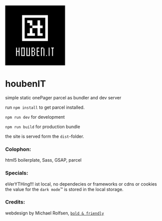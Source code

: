![](/icon.png "")  
# houbenIT
simple static onePager
parcel as bundler and dev server

run `npm install` to get parcel installed.

`npm run dev` for development

`npm run build` for production bundle

the site is served form the `dist`-folder.

### Colophon:  
html5 boilerplate, Sass, GSAP, parcel

### Specials:
eVerYTHing!!! ist local, no dependecies or frameworks or cdns or cookies  
the value for the `dark mode`™ is stored in the local storage.

### Credits:
webdesign by Michael Rolfsen, [`bold & friendly`](https://www.boldandfriendly.de/)
